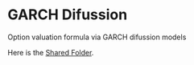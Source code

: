 # GARCH Difussion
Option valuation formula via GARCH difussion models

Here is the [Shared Folder](https://drive.google.com/drive/folders/1TBCBF2sqT2O3gJLckGonUc0DRKedzEWU?usp=sharing).
